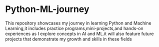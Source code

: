 # Python-ML-journey
This repository showcases my journey in learning Python and Machine Learning,it includes practice programs,mini-projects,and hands-on experiences as I explore concepts in AI and ML.it will also feature future projects that demonstrate my growth and skills in these fields
